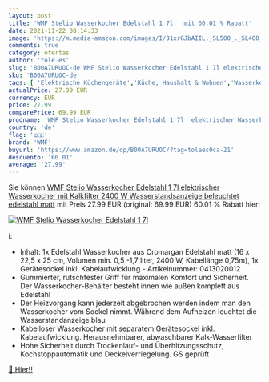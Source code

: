 ```yaml
---
layout: post
title: 'WMF Stelio Wasserkocher Edelstahl 1 7l   mit 60.01 % Rabatt'
date: 2021-11-22 08:14:33
image: 'https://m.media-amazon.com/images/I/31xrGJbAIIL._SL500_._SL400_.jpg'
comments: true
category: ofertas
author: 'tole.es'
slug: 'B00A7URUOC-de WMF Stelio Wasserkocher Edelstahl 1 7l elektrischer...'
sku: 'B00A7URUOC-de'
tags: [ 'Elektrische Küchengeräte','Küche, Haushalt & Wohnen','Wasserkocher','Wasserkocher & Heißwasserspender','wmf', ]
actualPrice: 27.99 EUR
currency: EUR
price: 27.99
comparePrice: 69.99 EUR
prodname: 'WMF Stelio Wasserkocher Edelstahl 1 7l  elektrischer Wasserkocher mit Kalkfilter  2400 W  Wasserstandsanzeige beleuchtet  edelstahl matt'
country: 'de'
flag: '🇩🇪'
brand: 'WMF'
buyurl: 'https://www.amazon.de/dp/B00A7URUOC/?tag=tolees0ca-21'
descuento: '60.01'
average: '27.99'
---
```


Sie können [WMF Stelio Wasserkocher Edelstahl 1 7l  elektrischer Wasserkocher mit Kalkfilter  2400 W  Wasserstandsanzeige beleuchtet  edelstahl matt](https://www.amazon.de/dp/B00A7URUOC/?tag=tolees0ca-21) mit Preis 27.99 EUR (original: 69.99 EUR) 60.01 % Rabatt hier:

[![WMF Stelio Wasserkocher Edelstahl 1 7l  ](https://m.media-amazon.com/images/I/31xrGJbAIIL._SL500_._SL400_.jpg)](https://www.amazon.de/dp/B00A7URUOC/?tag=tolees0ca-21)

ℹ️:

- Inhalt: 1x Edelstahl Wasserkocher aus Cromargan Edelstahl matt (16 x 22,5 x 25 cm, Volumen min. 0,5 -1,7 liter, 2400 W, Kabellänge 0,75m), 1x Gerätesockel inkl. Kabelaufwicklung - Artikelnummer: 0413020012
- Gummierter, rutschfester Griff für maximalen Komfort und Sicherheit. Der Wasserkocher-Behälter besteht innen wie außen komplett aus Edelstahl
- Der Heizvorgang kann jederzeit abgebrochen werden indem man den Wasserkocher vom Sockel nimmt. Während dem Aufheizen leuchtet die Wasserstandanzeige blau
- Kabelloser Wasserkocher mit separatem Gerätesockel inkl. Kabelaufwicklung. Herausnehmbarer, abwaschbarer Kalk-Wasserfilter
- Hohe Sicherheit durch Trockenlauf- und Überhitzungsschutz, Kochstoppautomatik und Deckelverriegelung. GS geprüft

[🛒 Hier!!](https://www.amazon.de/dp/B00A7URUOC/?tag=tolees0ca-21)
